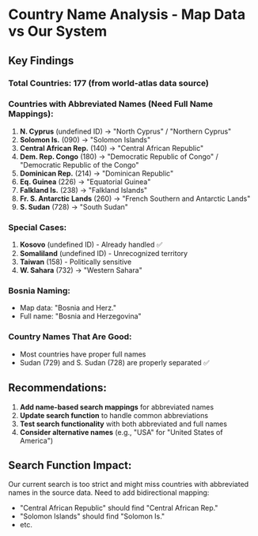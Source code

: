 # Country Name Analysis - Map Data vs Our System

## Key Findings

### Total Countries: 177 (from world-atlas data source)

### Countries with Abbreviated Names (Need Full Name Mappings):
1. **N. Cyprus** (undefined ID) → "North Cyprus" / "Northern Cyprus"
2. **Solomon Is.** (090) → "Solomon Islands" 
3. **Central African Rep.** (140) → "Central African Republic"
4. **Dem. Rep. Congo** (180) → "Democratic Republic of Congo" / "Democratic Republic of the Congo"
5. **Dominican Rep.** (214) → "Dominican Republic"
6. **Eq. Guinea** (226) → "Equatorial Guinea"
7. **Falkland Is.** (238) → "Falkland Islands"
8. **Fr. S. Antarctic Lands** (260) → "French Southern and Antarctic Lands"
9. **S. Sudan** (728) → "South Sudan"

### Special Cases:
1. **Kosovo** (undefined ID) - Already handled ✅
2. **Somaliland** (undefined ID) - Unrecognized territory
3. **Taiwan** (158) - Politically sensitive
4. **W. Sahara** (732) → "Western Sahara"

### Bosnia Naming:
- Map data: "Bosnia and Herz."
- Full name: "Bosnia and Herzegovina"

### Country Names That Are Good:
- Most countries have proper full names
- Sudan (729) and S. Sudan (728) are properly separated ✅

## Recommendations:

1. **Add name-based search mappings** for abbreviated names
2. **Update search function** to handle common abbreviations  
3. **Test search functionality** with both abbreviated and full names
4. **Consider alternative names** (e.g., "USA" for "United States of America")

## Search Function Impact:
Our current search is too strict and might miss countries with abbreviated names in the source data.
Need to add bidirectional mapping: 
- "Central African Republic" should find "Central African Rep."
- "Solomon Islands" should find "Solomon Is."
- etc.